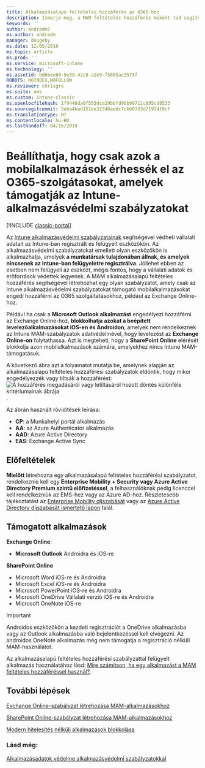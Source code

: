 ```yaml
---
title: Alkalmazásalapú feltételes hozzáférés az O365-höz
description: Ismerje meg, a MAM feltételes hozzáférés miként tud segíteni abban, hogy mely alkalmazások férhessenek hozzá az O365 szolgátasaihoz.
keywords: ''
author: andredm7
ms.author: andredm
manager: dougeby
ms.date: 12/05/2016
ms.topic: article
ms.prod: ''
ms.service: microsoft-intune
ms.technology: ''
ms.assetid: bd6bee60-5e39-42c8-a2e9-f5865ac3573f
ROBOTS: NOINDEX,NOFOLLOW
ms.reviewer: chrisgre
ms.suite: ems
ms.custom: intune-classic
ms.openlocfilehash: 1f9446da0f553dca29bbfd96b99711c895cd8533
ms.sourcegitcommit: 5eba4bad151be32346aedc7cbb0333d71934f8cf
ms.translationtype: HT
ms.contentlocale: hu-HU
ms.lasthandoff: 04/16/2018
---
```

# <a name="allow-only-mobile-apps-that-support-intune-app-protection-policies-to-access-office-365-services"></a>Beállíthatja, hogy csak azok a mobilalkalmazások érhessék el az O365-szolgátasokat, amelyek támogatják az Intune-alkalmazásvédelmi szabályzatokat

[!INCLUDE [classic-portal](../includes/classic-portal.md)]

Az [Intune alkalmazásvédelmi szabályzatainak](protect-apps-and-data-with-microsoft-intune.md) segítségével védheti vállalati adatait az Intune-ban regisztrált és felügyelt eszközökön. Az alkalmazásvédelmi szabályzatokat emellett olyan eszközökön is alkalmazhatja, amelyek **a munkatársak tulajdonában állnak, és amelyek nincsenek az Intune-ban felügyeletre regisztrálva**.  Jóllehet ebben az esetben nem felügyeli az eszközt, mégis fontos, hogy a vállalati adatok és erőforrások védettek legyenek. A MAM alkalmazásalapú feltételes hozzáférés segítségével létrehozhat egy olyan szabályzatot, amely csak az Intune alkalmazásvédelmi szabályzatokat támogató mobilalkalmazásokat engedi hozzáférni az O365 szolgáltatásokhoz, például az Exchange Online-hoz.

Például ha csak a **Microsoft Outlook alkalmazást** engedélyezi hozzáférni az Exchange Online-hoz, **blokkolhatja azokat a beépített levelezőalkalmazásokat iOS-en és Androidon**, amelyek nem rendelkeznek az Intune MAM-szabályzatok adatvédelmével, hogy levelezést az **Exchange Online-on** folytathassa. Azt is megteheti, hogy a **SharePoint Online** elérését blokkolja azon mobilalkalmazások számára, amelyekhez nincs Intune MAM-támogatásuk.

A következő ábra azt a folyamatot mutatja be, amelynek alapján az alkalmazásalapú feltételes hozzáférési szabályzatok eldöntik, hogy mikor engedélyezzék vagy tiltsák a hozzáférést: ![A hozzáférés megadásáról vagy letiltásáról hozott döntés különféle kritériumainak ábrája](../media/mam-ca-decision-flow_simple.png).

Az ábrán használt rövidítések leírása:
* **CP**: a Munkahelyi portál alkalmazás
* **AA**: az Azure Authenticator alkalmazás
* **AAD**: Azure Active Directory
* **EAS**: Exchange Active Sync

## <a name="prerequisites"></a>Előfeltételek
**Mielőtt** létrehozna egy alkalmazásalapú feltételes hozzáférési szabályzatot, rendelkeznie kell egy **Enterprise Mobility + Security vagy Azure Active Directory Premium szintű előfizetéssel**, a felhasználóknak pedig licenccel kell rendelkezniük az EMS-hez vagy az Azure AD-hoz. Részletesebb tájékoztatást az [Enterprise Mobility díjszabását](https://www.microsoft.com/cloud-platform/enterprise-mobility-pricing) vagy az [Azure Active Directory díjszabását ismertető lapon](https://azure.microsoft.com/pricing/details/active-directory/) talál.


## <a name="supported-apps"></a>Támogatott alkalmazások
**Exchange Online**:
* **Microsoft Outlook** Androidra és iOS-re

**SharePoint Online**
* Microsoft Word iOS-re és Androidra
* Microsoft Excel iOS-re és Androidra
* Microsoft PowerPoint iOS-re és Androidra
* Microsoft OneDrive Vállalati verzió iOS-re és Androidra
* Microsoft OneNote iOS-re

>[!IMPORTANT]
>Androidos eszközökön a kezdeti regisztrációt a OneDrive alkalmazásba vagy az Outlook alkalmazásba való bejelentkezéssel kell elvégezni. Az androidos OneNote alkalmazás még nem támogatja a regisztráció nélküli MAM-használatot.

Az alkalmazásalapú feltételes hozzáférési szabályzattal felügyelt alkalmazás használatához lásd: [Mire számítson, ha egy alkalmazást a MAM feltételes hozzáféréssel használ?](use-apps-with-mam-ca.md).


## <a name="next-steps"></a>További lépések
[Exchange Online-szabályzat létrehozása MAM-alkalmazásokhoz](mam-ca-for-exchange-online.md)

[SharePoint Online-szabályzat létrehozása MAM-alkalmazásokhoz](mam-ca-for-sharepoint-online.md)

[Modern hitelesítés nélküli alkalmazások blokkolása](block-apps-with-no-modern-authentication.md)

### <a name="see-also"></a>Lásd még:

[Alkalmazásadatok védelme alkalmazásvédelmi szabályzatokkal](protect-app-data-using-mobile-app-management-policies-with-microsoft-intune.md)
